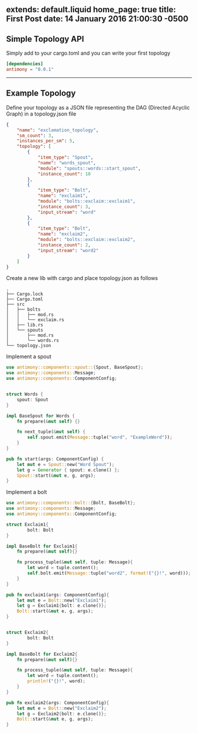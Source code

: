 extends: default.liquid
home_page: true
title: First Post
date: 14 January 2016 21:00:30 -0500
---

## Simple Topology API

Simply add to your cargo.toml and you can write your first topology

```toml
[dependencies]
antimony = "0.0.1"
```
---

## Example Topology

Define your topology as a JSON file representing the DAG (Directed Acyclic Graph) in a topology.json file

```json
{
    "name": "exclamation_topology",
    "sm_count": 3,
    "instances_per_sm": 5,
    "topology": [
        {
            "item_type": "Spout",
            "name": "words_spout",
            "module": "spouts::words::start_spout",
            "instance_count": 10
        },
        {
            "item_type": "Bolt",
            "name": "exclaim1",
            "module": "bolts::exclaim::exclaim1",
            "instance_count": 3,
            "input_stream": "word"
        },
        {
            "item_type": "Bolt",
            "name": "exclaim2",
            "module": "bolts::exclaim::exclaim2",
            "instance_count": 2,
            "input_stream": "word2"
        }
    ]
}
```

Create a new lib with cargo and place topology.json as follows

```
.
├── Cargo.lock
├── Cargo.toml
├── src
│   ├── bolts
│   │   ├── mod.rs
│   │   └── exclaim.rs
│   ├── lib.rs
│   └── spouts
│       ├── mod.rs
│       └── words.rs
└── topology.json
```

Implement a spout

```rust
use antimony::components::spout::{Spout, BaseSpout};
use antimony::components::Message;
use antimony::components::ComponentConfig;


struct Words {
    spout: Spout
}

impl BaseSpout for Words {
    fn prepare(&mut self) {}

    fn next_tuple(&mut self) {
        self.spout.emit(Message::tuple("word", "ExampleWord"));
    }
}

pub fn start(args: ComponentConfig) {
    let mut e = Spout::new("Word Spout");
    let g = Generator { spout: e.clone() };
    Spout::start(&mut e, g, args);
}
```

Implement a bolt

```rust
use antimony::components::bolt::{Bolt, BaseBolt};
use antimony::components::Message;
use antimony::components::ComponentConfig;

struct Exclaim1{
        bolt: Bolt
}

impl BaseBolt for Exclaim1{
    fn prepare(&mut self){}

    fn process_tuple(&mut self, tuple: Message){
        let word = tuple.content();
        self.bolt.emit(Message::tuple("word2", format!("{}!", word)));
    }
}

pub fn exclaim1(args: ComponentConfig){
    let mut e = Bolt::new("Exclaim1");
    let g = Exclaim1{bolt: e.clone()};
    Bolt::start(&mut e, g, args);
}


struct Exclaim2{
        bolt: Bolt
}

impl BaseBolt for Exclaim2{
	fn prepare(&mut self){}

    fn process_tuple(&mut self, tuple: Message){
        let word = tuple.content();
        println!("{}!", word);
    }
}

pub fn exclaim2(args: ComponentConfig){
	let mut e = Bolt::new("Exclaim2");
	let g = Exclaim2{bolt: e.clone()};
	Bolt::start(&mut e, g, args);
}
```

